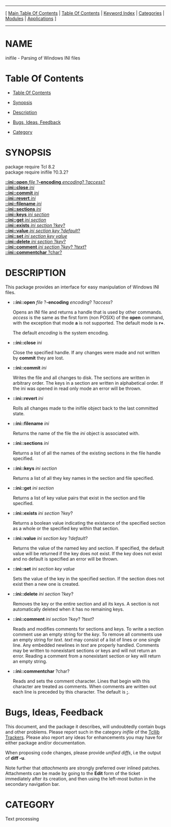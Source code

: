 
[//000000001]: # (inifile \- Parsing of Windows INI files)
[//000000002]: # (Generated from file 'ini\.man' by tcllib/doctools with format 'markdown')
[//000000003]: # (inifile\(n\) 0\.3\.2 tcllib "Parsing of Windows INI files")

<hr> [ <a href="../../../../toc.md">Main Table Of Contents</a> &#124; <a
href="../../../toc.md">Table Of Contents</a> &#124; <a
href="../../../../index.md">Keyword Index</a> &#124; <a
href="../../../../toc0.md">Categories</a> &#124; <a
href="../../../../toc1.md">Modules</a> &#124; <a
href="../../../../toc2.md">Applications</a> ] <hr>

# NAME

inifile \- Parsing of Windows INI files

# <a name='toc'></a>Table Of Contents

  - [Table Of Contents](#toc)

  - [Synopsis](#synopsis)

  - [Description](#section1)

  - [Bugs, Ideas, Feedback](#section2)

  - [Category](#category)

# <a name='synopsis'></a>SYNOPSIS

package require Tcl 8\.2  
package require inifile ?0\.3\.2?  

[__::ini::open__ *file* ?__\-encoding__ *encoding*? ?*access*?](#1)  
[__::ini::close__ *ini*](#2)  
[__::ini::commit__ *ini*](#3)  
[__::ini::revert__ *ini*](#4)  
[__::ini::filename__ *ini*](#5)  
[__::ini::sections__ *ini*](#6)  
[__::ini::keys__ *ini* *section*](#7)  
[__::ini::get__ *ini* *section*](#8)  
[__::ini::exists__ *ini* *section* ?*key*?](#9)  
[__::ini::value__ *ini* *section* *key* ?*default*?](#10)  
[__::ini::set__ *ini* *section* *key* *value*](#11)  
[__::ini::delete__ *ini* *section* ?*key*?](#12)  
[__::ini::comment__ *ini* *section* ?*key*? ?*text*?](#13)  
[__::ini::commentchar__ ?char?](#14)  

# <a name='description'></a>DESCRIPTION

This package provides an interface for easy manipulation of Windows INI files\.

  - <a name='1'></a>__::ini::open__ *file* ?__\-encoding__ *encoding*? ?*access*?

    Opens an INI file and returns a handle that is used by other commands\.
    *access* is the same as the first form \(non POSIX\) of the __open__
    command, with the exception that mode __a__ is not supported\. The
    default mode is __r\+__\.

    The default *encoding* is the system encoding\.

  - <a name='2'></a>__::ini::close__ *ini*

    Close the specified handle\. If any changes were made and not written by
    __commit__ they are lost\.

  - <a name='3'></a>__::ini::commit__ *ini*

    Writes the file and all changes to disk\. The sections are written in
    arbitrary order\. The keys in a section are written in alphabetical order\. If
    the ini was opened in read only mode an error will be thrown\.

  - <a name='4'></a>__::ini::revert__ *ini*

    Rolls all changes made to the inifile object back to the last committed
    state\.

  - <a name='5'></a>__::ini::filename__ *ini*

    Returns the name of the file the *ini* object is associated with\.

  - <a name='6'></a>__::ini::sections__ *ini*

    Returns a list of all the names of the existing sections in the file handle
    specified\.

  - <a name='7'></a>__::ini::keys__ *ini* *section*

    Returns a list of all they key names in the section and file specified\.

  - <a name='8'></a>__::ini::get__ *ini* *section*

    Returns a list of key value pairs that exist in the section and file
    specified\.

  - <a name='9'></a>__::ini::exists__ *ini* *section* ?*key*?

    Returns a boolean value indicating the existance of the specified section as
    a whole or the specified key within that section\.

  - <a name='10'></a>__::ini::value__ *ini* *section* *key* ?*default*?

    Returns the value of the named key and section\. If specified, the default
    value will be returned if the key does not exist\. If the key does not exist
    and no default is specified an error will be thrown\.

  - <a name='11'></a>__::ini::set__ *ini* *section* *key* *value*

    Sets the value of the key in the specified section\. If the section does not
    exist then a new one is created\.

  - <a name='12'></a>__::ini::delete__ *ini* *section* ?*key*?

    Removes the key or the entire section and all its keys\. A section is not
    automatically deleted when it has no remaining keys\.

  - <a name='13'></a>__::ini::comment__ *ini* *section* ?*key*? ?*text*?

    Reads and modifies comments for sections and keys\. To write a section
    comment use an empty string for the *key*\. To remove all comments use an
    empty string for *text*\. *text* may consist of a list of lines or one
    single line\. Any embedded newlines in *text* are properly handled\.
    Comments may be written to nonexistant sections or keys and will not return
    an error\. Reading a comment from a nonexistant section or key will return an
    empty string\.

  - <a name='14'></a>__::ini::commentchar__ ?char?

    Reads and sets the comment character\. Lines that begin with this character
    are treated as comments\. When comments are written out each line is preceded
    by this character\. The default is __;__\.

# <a name='section2'></a>Bugs, Ideas, Feedback

This document, and the package it describes, will undoubtedly contain bugs and
other problems\. Please report such in the category *inifile* of the [Tcllib
Trackers](http://core\.tcl\.tk/tcllib/reportlist)\. Please also report any ideas
for enhancements you may have for either package and/or documentation\.

When proposing code changes, please provide *unified diffs*, i\.e the output of
__diff \-u__\.

Note further that *attachments* are strongly preferred over inlined patches\.
Attachments can be made by going to the __Edit__ form of the ticket
immediately after its creation, and then using the left\-most button in the
secondary navigation bar\.

# <a name='category'></a>CATEGORY

Text processing
